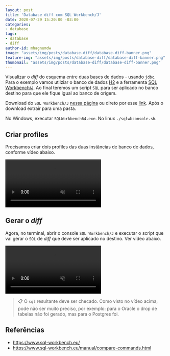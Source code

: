 ```yaml
---
layout: post
title: 'Database diff com SQL Workbench/J'
date: 2020-07-29 15:20:00 -03:00
categories:
- database
tags:
- database
- diff
author-id: mhagnumdw
image: "assets/img/posts/database-diff/database-diff-banner.png"
feature-img: "assets/img/posts/database-diff/database-diff-banner.png"
thumbnail: "assets/img/posts/database-diff/database-diff-banner.png"
---
```


Visualizar o _diff_ do esquema entre duas bases de dados - usando `jdbc`. Para o exemplo vamos utilziar o banco de dados [H2](https://www.h2database.com/) e a ferramenta [SQL Workbench/J](https://www.sql-workbench.eu/). Ao final teremos um script `SQL` para ser aplicado no banco destino para que ele fique igual ao banco de origem.

<!--more-->

Download do `SQL Workbench/J` [nessa página](https://www.sql-workbench.eu/downloads.html) ou direto por esse [link](https://www.sql-workbench.eu/Workbench-Build125-with-optional-libs.zip). Após o download extrair para uma pasta.

No Windows, executar `SQLWorkbench64.exe`. No linux `./sqlwbconsole.sh`.

## Criar profiles

Precisamos criar dois profiles das duas instâncias de banco de dados, conforme vídeo abaixo.

<video muted controls style="width=:100%;padding: unset;">
    <source src="{{ site.baseurl }}/assets/img/posts/database-diff/sql-workbench-criar-profiles.mp4" type="video/mp4">
    Your browser does not support the video tag.
</video>

## Gerar o _diff_

Agora, no terminal, abrir o console `SQL Workbench/J` e executar o script que vai gerar o `SQL` de _diff_ que deve ser aplicado no destino. Ver vídeo abaixo.

<video muted controls style="width=:100%;padding: unset;">
    <source src="{{ site.baseurl }}/assets/img/posts/database-diff/sql-workbench-gerar-diff.mp4" type="video/mp4">
    Your browser does not support the video tag.
</video>

> 📋 O `sql` resultante deve ser checado. Como visto no vídeo acima, pode não ser muito preciso, por exemplo: para o Oracle o drop de tabelas não foi gerado, mas para o Postgres foi.

## Referências

- <https://www.sql-workbench.eu/>
- <https://www.sql-workbench.eu/manual/compare-commands.html>
